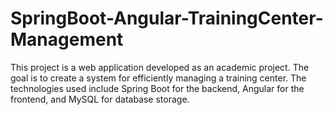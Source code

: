 # SpringBoot-Angular-TrainingCenter-Management
This project is a web application developed as an academic project. The goal is to create a system for efficiently managing a training center. The technologies used include Spring Boot for the backend, Angular for the frontend, and MySQL for database storage.
